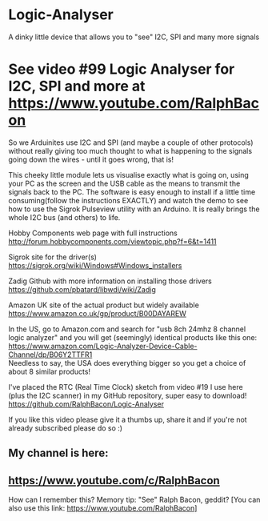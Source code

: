 # Logic-Analyser
A dinky little device that allows you to "see" I2C, SPI and many more signals

# See video #99 Logic Analyser for I2C, SPI and more at https://www.youtube.com/RalphBacon

So we Arduinites use I2C and SPI (and maybe a couple of other protocols) without really giving too much thought to what is happening to the signals going down the wires - until it goes wrong, that is!

This cheeky little module lets us visualise exactly what is going on, using your PC as the screen and the USB cable as the means to transmit the signals back to the PC. The software is easy enough to install if a little time consuming(follow the instructions EXACTLY) and watch the demo to see how to use the Sigrok Pulseview utility with an Arduino. It is really brings the whole I2C bus (and others) to life.

Hobby Components web page with full instructions  
http://forum.hobbycomponents.com/viewtopic.php?f=6&t=1411

Sigrok site for the driver(s)  
https://sigrok.org/wiki/Windows#Windows_installers

Zadig Github with more information on installing those drivers  
https://github.com/pbatard/libwdi/wiki/Zadig

Amazon UK site of the actual product but widely available  
https://www.amazon.co.uk/gp/product/B00DAYAREW

In the US, go to Amazon.com and search for "usb 8ch 24mhz 8 channel logic analyzer" and 
you will get (seemingly) identical products like this one:  
https://www.amazon.com/Logic-Analyzer-Device-Cable-Channel/dp/B06Y2TTFR1  
Needless to say, the USA does everything bigger so you get a choice of about 8 similar products!

I've placed the RTC (Real Time Clock) sketch from video #19 I use here (plus the I2C scanner) in my GitHub repository, super easy to download!  
https://github.com/RalphBacon/Logic-Analyser

If you like this video please give it a thumbs up, share it and if you're not already subscribed please do so :)  

My channel is here:
------------------------------------------------------------------
https://www.youtube.com/c/RalphBacon
------------------------------------------------------------------ 
How can I remember this? Memory tip: "See" Ralph Bacon, geddit?
[You can also use this link: https://www.youtube.com/RalphBacon]
